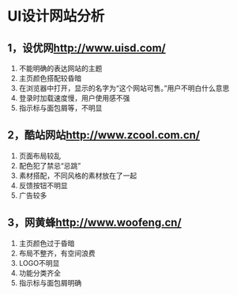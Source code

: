 # UI设计网站分析


## 1，设优网<http://www.uisd.com/>

1. 不能明确的表达网站的主题
2. 主页颜色搭配较昏暗
3. 在浏览器中打开，显示的名字为“这个网站可售。”用户不明白什么意思
4. 登录时加载速度慢，用户使用感不强
5. 指示标与面包屑等，不明显

## 2，酷站网站<http://www.zcool.com.cn/>

1. 页面布局较乱
2. 配色犯了禁忌“忌跳”
3. 素材搭配，不同风格的素材放在了一起
4. 反馈按钮不明显
5. 广告较多	
## 3，网黄蜂<http://www.woofeng.cn/>

1. 主页颜色过于昏暗
2. 布局不整齐，有空间浪费
3. LOGO不明显
4. 功能分类齐全
5. 指示标与面包屑明确
